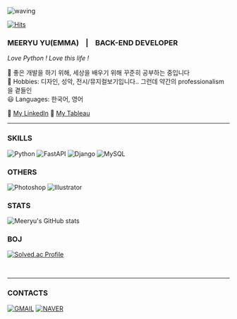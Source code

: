 ![waving](https://capsule-render.vercel.app/api?type=waving&height=200&text=EMMA♛&fontAlign=80&fontAlignY=40&color=gradient)

</i> [![Hits](https://hits.seeyoufarm.com/api/count/incr/badge.svg?url=https%3A%2F%2Fgithub.com%2Fmquat&count_bg=%23F9B948&title_bg=%233A6CE5&icon=&icon_color=%23E7E7E7&title=hits&edge_flat=false)](https://hits.seeyoufarm.com)
### MEERYU YU(EMMA) &nbsp;&nbsp; | &nbsp;&nbsp;    BACK-END DEVELOPER &nbsp; 

<i> Love Python ! Love this life !</i>

🌱 좋은 개발을 하기 위해, 세상을 배우기 위해 꾸준히 공부하는 중입니다 <br/>
🎈 Hobbies: 디자인, 성악, 전시/뮤지컬보기입니다.. 그런데 약간의 professionalism을 곁들인 <br/>
😃 Languages: 한국어, 영어 <br/>

🔗 [My LinkedIn](https://www.linkedin.com/in/%EB%AF%B8%EB%A5%98-%EB%A5%98-80544015b/)
🔗 [My Tableau](https://public.tableau.com/app/profile/.83106478)

---

<!--
**mquat/mquat** is a ✨ _special_ ✨ repository because its `README.md` (this file) appears on your GitHub profile.

Here are some ideas to get you started:

- 🔭 I’m currently working on ...
- 🌱 I’m currently learning ...
- 👯 I’m looking to collaborate on ...
- 🤔 I’m looking for help with ...
- 💬 Ask me about ...
- 📫 How to reach me: ...
- 😄 Pronouns: ...
- ⚡ Fun fact: ...

-->


### SKILLS

![Python](https://img.shields.io/badge/Python-3776AB.svg?&style=for-the-badge&logo=Python&logoColor=white)
![FastAPI](https://img.shields.io/badge/FastApi-009688.svg?&style=for-the-badge&logo=FastAPI&logoColor=white)
![Django](https://img.shields.io/badge/Django-092E20.svg?&style=for-the-badge&logo=Django&logoColor=white)
![MySQL](https://img.shields.io/badge/MySQL-4479A1.svg?&style=for-the-badge&logo=MySQL&logoColor=white)
<!--![AWS](https://img.shields.io/badge/AWS-232F3E.svg?&style=for-the-badge&logo=AmazonAWS&logoColor=white)-->
<!--![Postman](https://img.shields.io/badge/Postman-FF6C37.svg?&style=for-the-badge&logo=Postman&logoColor=white)-->
<!--![HTML5](https://img.shields.io/badge/HTML5-E34F26.svg?&style=for-the-badge&logo=HTML5&logoColor=white)-->
<!--![CSS](https://img.shields.io/badge/CSS3-1572B6.svg?&style=for-the-badge&logo=CSS3&logoColor=white)-->

<!--![Git](https://img.shields.io/badge/Git-F05032.svg?&style=for-the-badge&logo=Git&logoColor=white)-->
<!--![GitHub](https://img.shields.io/badge/GitHub-181717.svg?&style=for-the-badge&logo=GitHub&logoColor=white)-->
<!--![Visual Studio Code](https://img.shields.io/badge/Visual&nbsp;Studio&nbsp;Code-007ACC.svg?&style=for-the-badge&logo=VisualStudioCode&logoColor=white)-->
<!--![Slack](https://img.shields.io/badge/Slack-4A154B.svg?&style=for-the-badge&logo=Slack&logoColor=white)-->
<!--![Notion](https://img.shields.io/badge/Notion-000000.svg?&style=for-the-badge&logo=Notion&logoColor=white)-->


### OTHERS
![Photoshop](https://img.shields.io/badge/Photoshop-31A8FF.svg?&style=for-the-badge&logo=AdobePhotoshop&logoColor=white)
![Illustrator](https://img.shields.io/badge/Illustrator-FF9A00.svg?&style=for-the-badge&logo=AdobeIllustrator&logoColor=white)
<!--![Excel](https://img.shields.io/badge/Excel-217346.svg?&style=for-the-badge&logo=MicrosoftExcel&logoColor=white)-->
<!--![PowerPoint](https://img.shields.io/badge/PowerPoint-B7472A.svg?&style=for-the-badge&logo=MicrosoftPowerPoint&logoColor=white)-->
<!--![Word](https://img.shields.io/badge/Word-2B579A.svg?&style=for-the-badge&logo=MicrosoftWord&logoColor=white)-->


### STATS 
![Meeryu's GitHub stats](https://github-readme-stats.vercel.app/api?username=mquat&theme=cobalt1&show_icons=true) 

### BOJ 
[![Solved.ac Profile](http://mazassumnida.wtf/api/v2/generate_badge?boj=meeryuyu)](https://solved.ac/meeryuyu/)

<br/>


---

### CONTACTS
[![GMAIL](https://img.shields.io/badge/Gmail-EA4335.svg?&style=for-the-badge&logo=Gmail&logoColor=white&link=mailto:meeryuyu@gmail.com)](mailto:meeryuyu@gmail.com)
[![NAVER](https://img.shields.io/badge/Naver-03C75A.svg?&style=for-the-badge&logo=Naver&logoColor=white&link=mailto:meeryuyu@naver.com)](mailto:meeryuyu@naver.com)


